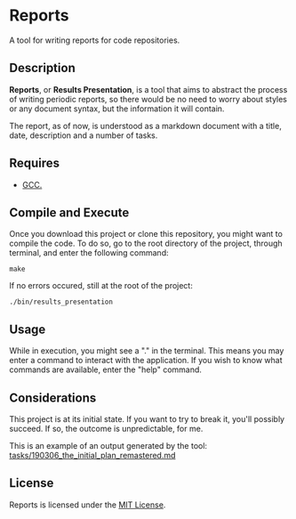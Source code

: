 # Reports

A tool for writing reports for code repositories.

## Description

**Reports**, or **Results Presentation**, is a tool that aims to
abstract the process of writing periodic reports, so there would be no need to
worry about styles or any document syntax, but the information it will contain.

The report, as of now, is understood as a markdown document with a title, date,
description and a number of tasks.

## Requires

-   [GCC.](http://gcc.gnu.org)

## Compile and Execute

Once you download this project or clone this repository, you might want to
compile the code. To do so, go to the root directory of the project, through
terminal, and enter the following command:

```
make
```

If no errors occured, still at the root of the project:

```
./bin/results_presentation
```

## Usage

While in execution, you might see a "." in the terminal. This means you may
enter a command to interact with the application. If you wish to know what
commands are available, enter the "help" command.

## Considerations

This project is at its initial state. If you want to try to break it, you'll
possibly succeed. If so, the outcome is unpredictable, for me.

This is an example of an output generated by the tool: [tasks/190306_the_initial_plan_remastered.md](https://github.com/murilobnt/reports/blob/master/tasks/190306_the_initial_plan_remastered.md)

## License

Reports is licensed under the [MIT License](https://github.com/murilobnt/reports/blob/master/LICENSE).
